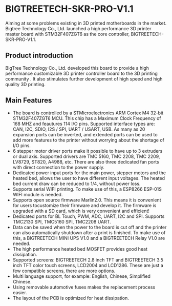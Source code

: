 # BIGTREETECH-SKR-PRO-V1.1
Aiming at some problems existing in 3D printed motherboards in the market. Bigtree Technology Co., Ltd. launched a high performance 3D printer master board with STM32F407ZGT6 as the core controller, BIGTREETECH-SKR-PRO-V1.1.

## Product introduction
BigTree Technology Co., Ltd. developed this board to provide a high performance
customizable 3D printer controller board to the 3D printing community . It also stimulates
further development of high speed and high quality 3D printing.
## Main Features
- The board is controlled by a STMicroelectronics ARM Cortex M4 32-bit
STM32F407ZGT6 MCU. This chip has a Maximum Clock Frequency of 168 MHZ and
feautures 114 I/O pins. Supported interface types are: CAN, I2C, SDIO, I2S / SPI,
UART / USART, USB. As many as 20 expansion ports can be inverted, and extended
ports can be used to add more features to the printer without worrying about the
shortage of I/O pins.
- 6 stepper motor driver ports make it possible to have up to 3 extruders or dual axis.
Supported drivers are TMC 5160, TMC 2208, TMC 2209, LV8729, ST820, A4988, etc.
There are also three dedicated fan ports with direct connection to the power
supply.
- Dedicated power input ports for the main power, stepper motors and the heated
bed, allows the user to have different input voltages. The heated bed current draw
can be reduced to 1/4, without power loss.
- Supports serial WIFI printing. To make use of this, a ESP8266 ESP-01S WIFI module
is needed.
- Supports open source firmware Marlin2.0. This means it is convenient for users
tocustomize their firmware and develop it. The firmware is upgraded with a SD
card, which is very convenient and efficient!
- Dedicated ports for BL Touch, PWM, ADC, UART, I2C and SPI. Supports TMC2130 SPI,
TMC5160 SPI, TMC2208 UART.
- Data can be saved when the power to the board is cut off and the printer can also
automatically shutdown after a print is finished. To make use of this, a
BIGTREETECH MINI UPS V1.0 and a BIGTREETECH Relay V1.0 are needed.
- The high performance heated bed MOSFET provides good heat dissipation.
- Supported screens: BIGTREETECH 2.8 inch TFT and BIGTREETECH 3.5 inch TFT color
touch screens, LCD2004 and LCD1286. These are just a few compatible screens,
there are more options.
- Multi language support, for example: English, Chinese, Simplified Chinese.
- Using removable automotive fuses makes the replacement process easier.
- The layout of the PCB is optimized for heat dissipation.
